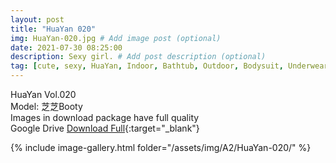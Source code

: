```yaml
---
layout: post
title: "HuaYan 020"
img: HuaYan-020.jpg # Add image post (optional)
date: 2021-07-30 08:25:00
description: Sexy girl. # Add post description (optional)
tag: [cute, sexy, HuaYan, Indoor, Bathtub, Outdoor, Bodysuit, Underwear, Cosplay, Big Tits, Tattoo]
---
```

HuaYan Vol.020  
Model: 芝芝Booty  
Images in download package have full quality                    
Google Drive [Download Full](http://gestyy.com/eoAHfR){:target="_blank"}

{% include image-gallery.html folder="/assets/img/A2/HuaYan-020/" %}
